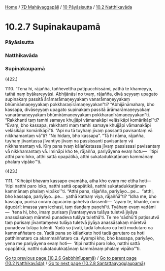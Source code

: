 
[Home](/) / [7D Mahāvaggapāḷi](../../../7D.md) / [10 Pāyāsisutta](../../10.md) / [10.2 Natthikavāda](../10.2.md)

# 10.2.7 Supinakaupamā

### Pāyāsisutta

### Natthikavāda

### Supinakaupamā

(422.)

1110\. “Tena hi, rājañña, taññevettha paṭipucchissāmi, yathā te khameyya, tathā naṃ byākareyyāsi. Abhijānāsi no tvaṃ, rājañña, divā seyyaṃ upagato supinakaṃ passitā ārāmarāmaṇeyyakaṃ vanarāmaṇeyyakaṃ bhūmirāmaṇeyyakaṃ pokkharaṇīrāmaṇeyyakan”ti? “Abhijānāmahaṃ, bho kassapa, divāseyyaṃ upagato supinakaṃ passitā ārāmarāmaṇeyyakaṃ vanarāmaṇeyyakaṃ bhūmirāmaṇeyyakaṃ pokkharaṇīrāmaṇeyyakan”ti. “Rakkhanti taṃ tamhi samaye khujjāpi vāmanakāpi velāsikāpi komārikāpī”ti? “Evaṃ, bho kassapa, rakkhanti maṃ tamhi samaye khujjāpi vāmanakāpi velāsikāpi komārikāpī”ti. “Api nu tā tuyhaṃ jīvaṃ passanti pavisantaṃ vā nikkhamantaṃ vā”ti? “No hidaṃ, bho kassapa”. “Tā hi nāma, rājañña, tuyhaṃ jīvantassa jīvantiyo jīvaṃ na passissanti pavisantaṃ vā nikkhamantaṃ vā. Kiṃ pana tvaṃ kālaṅkatassa jīvaṃ passissasi pavisantaṃ vā nikkhamantaṃ vā. Imināpi kho te, rājañña, pariyāyena evaṃ hotu—  ‘itipi atthi paro loko, atthi sattā opapātikā, atthi sukatadukkaṭānaṃ kammānaṃ phalaṃ vipāko’”ti.

(423.)

1111\. “Kiñcāpi bhavaṃ kassapo evamāha, atha kho evaṃ me ettha hoti—  ‘itipi natthi paro loko, natthi sattā opapātikā, natthi sukatadukkaṭānaṃ kammānaṃ phalaṃ vipāko’”ti. “Atthi pana, rājañña, pariyāyo…pe…  “atthi, bho kassapa, pariyāyo…pe…  yathā kathaṃ viya, rājaññā”ti? “Idha me, bho kassapa, purisā coraṃ āgucāriṃ gahetvā dassenti—  ‘ayaṃ te, bhante, coro āgucārī; imassa yaṃ icchasi, taṃ daṇḍaṃ paṇehī’ti. Tyāhaṃ evaṃ vadāmi—  ‘tena hi, bho, imaṃ purisaṃ jīvantaṃyeva tulāya tuletvā jiyāya anassāsakaṃ māretvā punadeva tulāya tulethā’ti. Te me ‘sādhū’ti paṭissutvā taṃ purisaṃ jīvantaṃyeva tulāya tuletvā jiyāya anassāsakaṃ māretvā punadeva tulāya tulenti. Yadā so jīvati, tadā lahutaro ca hoti mudutaro ca kammaññataro ca. Yadā pana so kālaṅkato hoti tadā garutaro ca hoti patthinnataro ca akammaññataro ca. Ayampi kho, bho kassapa, pariyāyo, yena me pariyāyena evaṃ hoti—  ‘itipi natthi paro loko, natthi sattā opapātikā, natthi sukatadukkaṭānaṃ kammānaṃ phalaṃ vipāko’”ti.

[Go to previous page (10.2.6 Gabbhinīupamā)](10.2.6.md) / [Go to parent page (10.2 Natthikavāda)](../10.2.md) / [Go to next page (10.2.8 Santattaayoguḷaupamā)](10.2.8.md)


